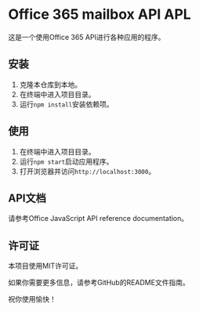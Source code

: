 # Office 365 mailbox API APL

这是一个使用Office 365 API进行各种应用的程序。

## 安装

1. 克隆本仓库到本地。
2. 在终端中进入项目目录。
3. 运行`npm install`安装依赖项。

## 使用

1. 在终端中进入项目目录。
2. 运行`npm start`启动应用程序。
3. 打开浏览器并访问`http://localhost:3000`。

## API文档

请参考Office JavaScript API reference documentation。

## 许可证

本项目使用MIT许可证。

如果你需要更多信息，请参考GitHub的README文件指南。

祝你使用愉快！
